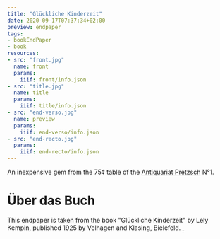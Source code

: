 ```yaml
---
title: "Glückliche Kinderzeit"
date: 2020-09-17T07:37:34+02:00
preview: endpaper
tags:
- bookEndPaper
- book
resources:
- src: "front.jpg"
  name: front
  params:
    iiif: front/info.json
- src: "title.jpg"
  name: title
  params:
    iiif: title/info.json
- src: "end-verso.jpg"
  name: preview
  params:
    iiif: end-verso/info.json
- src: "end-recto.jpg"
  params:
    iiif: end-recto/info.json
---
```


An inexpensive gem from the 75¢ table of the [Antiquariat Pretzsch](https://antiquariat-pretzsch.de/) N°1.

# Über das Buch

This endpaper is taken from the book "Glückliche Kinderzeit" by Lely Kempin, published 1925 by Velhagen and Klasing,  Bielefeld. <a class="worldcat" href="http://www.worldcat.org/oclc/257379110">&nbsp;</a>

